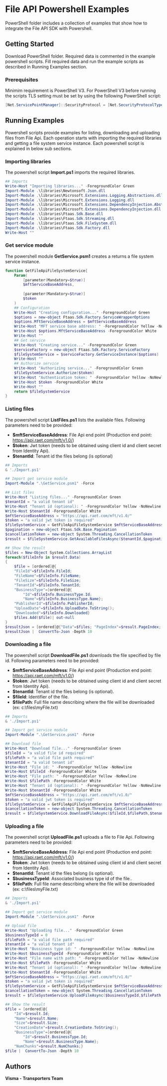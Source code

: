 # File API Powershell Examples

PowerShell folder includes a collection of examples that show how to integrate the File API SDK with Powershell.

## Getting Started

Download PowerShell folder. Required data is commented in the example powershell scripts. Fill required data and run the example scripts as described in Running Examples section.

### Prerequisites

Minimim requirement is PowerShell V3. For PowerShell V3 before running the scripts TLS setting must be set by using the following PowerShell script:

```powershell
[Net.ServicePointManager]::SecurityProtocol = [Net.SecurityProtocolType]::Tls12 -bor [Net.SecurityProtocolType]::Tls11 -bor [Net.SecurityProtocolType]::Tls
```

## Running Examples

Powershell scripts provide examples for listing, downloading and uploading files from File Api. Each operation starts with importing the required libraries and getting a file system service instance. Each powershell script is explained in below sub sections.

### Importing libraries

The powershell script **Import.ps1** imports the required libraries.

```powershell
## Imports 
Write-Host "Importing libraries..." -ForegroundColor Green
Import-Module .\libraries\Newtonsoft.Json.dll
Import-Module .\libraries\Microsoft.Extensions.Logging.Abstractions.dll
Import-Module .\libraries\Microsoft.Extensions.Logging.dll
Import-Module .\libraries\Microsoft.Extensions.DependencyInjection.Abstractions.dll
Import-Module .\libraries\Microsoft.Extensions.DependencyInjection.dll
Import-Module .\libraries\Ftaas.Sdk.Base.dll
Import-Module .\libraries\Ftaas.Sdk.Streaming.dll
Import-Module .\libraries\Ftaas.Sdk.FileSystem.dll
Import-Module .\libraries\Ftaas.Sdk.Factory.dll
Write-Host ""
```

### Get service module

The powershell module **GetService.psm1** creates a returns a file system service instance. 

```powershell
function GetFileApiFileSystemService{
    Param(
		[parameter(Mandatory=$true)]
		$mftServiceBaseAddress,
		
		[parameter(Mandatory=$true)]
		$token
    )
    ## Configuration
	Write-Host "Creating configuration..." -ForegroundColor Green
	$options = new-object Ftaas.Sdk.Factory.ServiceWrapperOptions
	$options.MftServiceBaseAddress = $mftServiceBaseAddress
	Write-Host "MFT service base address: " -ForegroundColor Yellow -NoNewline 
	Write-Host $options.MftServiceBaseAddress -ForegroundColor White
	Write-Host ""
	## Get service
	Write-Host "Creating service..." -ForegroundColor Green
	$serviceFactory = new-object Ftaas.Sdk.Factory.ServiceFactory
	$fileSystemService = $serviceFactory.GetServiceInstance($options)
	Write-Host ""
	## Authorize service
	Write-Host "Authorizing service..." -ForegroundColor Green
	$fileSystemService.Authorize($token)
	Write-Host "Authentication token: " -ForegroundColor Yellow -NoNewline 
	Write-Host $token -ForegroundColor White
	Write-Host ""
	return $fileSystemService
}
```

### Listing files

The powershell script **ListFiles.ps1** lists the available files. Following parameters need to be provided:

- **$mftServiceBaseAddress**: File Api end point (Production end point: https://api.raet.com/mft/v1.0/)
- **$token**: Jwt token (needs to be obtained using client id and client secret from Identity Api).
- **$tenantId**: Tenant id the files belong (is optional)

```powershell
## Imports 
& './Import.ps1'

## Import get service module
Import-Module ".\GetService.psm1" -Force

## List files
Write-Host "Listing files..." -ForegroundColor Green
$tenantId = "a valid tenant id"
Write-Host "Tenant id (optional): " -ForegroundColor Yellow -NoNewline 
Write-Host $tenantId -ForegroundColor White
$mftServiceBaseAddress = "https://api.raet.com/mft/v1.0/"
$token = "a valid jwt token is required"
$fileSystemService = GetFileApiFileSystemService $mftServiceBaseAddress $token
$pagination = new-object Ftaas.Sdk.Base.Pagination
$cancellationToken = new-object System.Threading.CancellationToken
$result = $fileSystemService.GetAvailableFilesAsync($tenantId,$pagination,$cancellationToken).GetAwaiter().GetResult() 

## Show the result
$files = New-Object System.Collections.ArrayList 
foreach($fileInfo in $result.Data) 
{	
	$file = [ordered]@{
	"FileId"=$fileInfo.FileId; 
	"FileName"=$fileInfo.FileName; 
	"FileSize"=$fileInfo.FileSize;
	"TenantId"=$fileInfo.TenantId;
	"BusinessType"=[ordered]@{
		"Id"=$fileInfo.BusinessType.Id; 
		"Name"=$fileInfo.BusinessType.Name};
	"PublisherId"=$fileInfo.PublisherId;
	"UploadDate"=$fileInfo.UploadDate.ToString();
	"Downloaded"=$fileInfo.Downloaded}	
	$files.Add($file)| out-null
}
$resultJson = [ordered]@{"Data"=$files; "PageIndex"=$result.PageIndex; "PageSize"=$result.PageSize; "Count"=$result.Count}
$resultJson |  ConvertTo-Json -Depth 10 
```

### Downloading a file

The powershell script **DownloadFile.ps1** downloads the file specified by file id. Following parameters need to be provided:

- **$mftServiceBaseAddress**: File Api end point (Production end point: https://api.raet.com/mft/v1.0/)
- **$token**: Jwt token (needs to be obtained using client id and client secret from Identity Api).
- **$tenantId**: Tenant id the files belong (is optional).
- **$fileId**: Identifier of the file.
- **$filePath**: Full file name describing where the file will be downloaded (ex: c:\files\myFile.txt)

```powershell
## Imports 
& './Import.ps1'

## Import get service module
Import-Module ".\GetService.psm1" -Force

## Download file
Write-Host "Download file..." -ForegroundColor Green
$fileId = "a valid file id required"
$filePath = "a valid file path required"
$tenantId = "a valid tenant id"
Write-Host "File id: " -ForegroundColor Yellow -NoNewline 
Write-Host $fileId -ForegroundColor White
Write-Host "File path: " -ForegroundColor Yellow -NoNewline 
Write-Host $filePath -ForegroundColor White
Write-Host "Tenant id (optional): " -ForegroundColor Yellow -NoNewline 
Write-Host $tenantId -ForegroundColor White
$mftServiceBaseAddress = "https://api.raet.com/mft/v1.0/"
$token = "a valid jwt token is required"
$fileSystemService = GetFileApiFileSystemService $mftServiceBaseAddress $token
$cancellationToken = new-object System.Threading.CancellationToken
$result = $fileSystemService.DownloadFileAsync($fileId,$filePath,$tenantId,$cancellationToken).GetAwaiter().GetResult()
```

### Uploading a file

The powershell script **UploadFile.ps1** uploads a file to File Api. Following parameters need to be provided:

- **$mftServiceBaseAddress**: File Api end point (Production end point: https://api.raet.com/mft/v1.0/)
- **$token**: Jwt token (needs to be obtained using client id and client secret from Identity Api).
- **$tenantId**: Tenant id the files belong (is optional).
- **$businessTypeId**: Associated business type id of the file..
- **$filePath**: Full file name describing where the file will be downloaded (ex: c:\files\myFile.txt)

```powershell
## Imports 
& './Import.ps1'

## Import get service module
Import-Module ".\GetService.psm1" -Force

## Upload file
Write-Host "Uploading file..." -ForegroundColor Green
$businessTypeId = 0
$filePath = "a valid file path required"
$tenantId = "a valid tenant id"
Write-Host "Bussiness type id: " -ForegroundColor Yellow -NoNewline 
Write-Host $businessTypeId -ForegroundColor White
Write-Host "File name with path: " -ForegroundColor Yellow -NoNewline 
Write-Host $filePath -ForegroundColor White
Write-Host "Tenant id (optional): " -ForegroundColor Yellow -NoNewline 
Write-Host $tenantId -ForegroundColor White
$mftServiceBaseAddress = "https://api.raet.com/mft/v1.0/"
$token = "a valid jwt token is required"
$fileSystemService = GetFileApiFileSystemService $mftServiceBaseAddress $token
$cancellationToken = new-object System.Threading.CancellationToken
$result = $fileSystemService.UploadFileAsync($businessTypeId,$filePath,$tenantId,$cancellationToken).GetAwaiter().GetResult()

## Show the result
$file = [ordered]@{
	"Id"=$result.Id; 
	"Name"=$result.Name; 
	"Size"=$result.Size;
	"CreationDate"=$result.CreationDate.ToString();
	"BusinessType"=[ordered]@{
		"Id"=$result.BusinessType.Id; 
		"Name"=$result.BusinessType.Name};
	"NumChunks"=$result.NumChunks;}
$file |  ConvertTo-Json -Depth 10 
```

## Authors

**Visma - Transporters Team**

